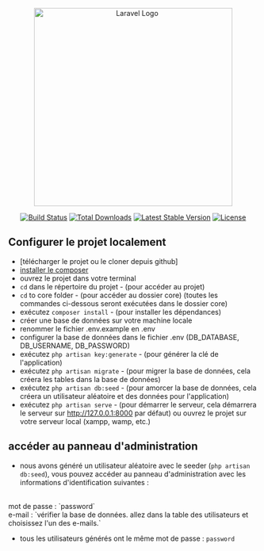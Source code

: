 <p align="center"><a href="https://laravel.com" target="_blank"><img src="https://raw.githubusercontent.com/laravel/art/master/logo-lockup/5%20SVG/2%20CMYK/1%20Full%20Color/laravel-logolockup-cmyk-red.svg" width="400" alt="Laravel Logo"></a></p>

<p align="center">
<a href="https://github.com/laravel/framework/actions"><img src="https://github.com/laravel/framework/workflows/tests/badge.svg" alt="Build Status"></a>
<a href="https://packagist.org/packages/laravel/framework"><img src="https://img.shields.io/packagist/dt/laravel/framework" alt="Total Downloads"></a>
<a href="https://packagist.org/packages/laravel/framework"><img src="https://img.shields.io/packagist/v/laravel/framework" alt="Latest Stable Version"></a>
<a href="https://packagist.org/packages/laravel/framework"><img src="https://img.shields.io/packagist/l/laravel/framework" alt="License"></a>
</p>



## Configurer le projet localement


- [télécharger le projet ou le cloner depuis github]
- [installer le composer](https://getcomposer.org/download/)
- ouvrez le projet dans votre terminal
- `cd` dans le répertoire du projet - (pour accéder au projet)
- `cd` to core folder - (pour accéder au dossier core) (toutes les commandes ci-dessous seront exécutées dans le dossier core)
- exécutez `composer install` - (pour installer les dépendances)
- créer une base de données sur votre machine locale
- renommer le fichier .env.example en .env
- configurer la base de données dans le fichier .env (DB_DATABASE, DB_USERNAME, DB_PASSWORD)
- exécutez `php artisan key:generate` - (pour générer la clé de l'application)
- exécutez `php artisan migrate` - (pour migrer la base de données, cela créera les tables dans la base de données)
- exécutez `php artisan db:seed` - (pour amorcer la base de données, cela créera un utilisateur aléatoire et des données pour l'application) 
- exécutez `php artisan serve` - (pour démarrer le serveur, cela démarrera le serveur sur http://127.0.0.1:8000 par défaut) ou ouvrez le projet sur votre serveur local (xampp, wamp, etc.)



## accéder au panneau d'administration

- nous avons généré un utilisateur aléatoire avec le seeder (`php artisan db:seed`), vous pouvez accéder au panneau d'administration avec les informations d'identification suivantes :
<br>
mot de passe : `password`
<br>
e-mail : `vérifier la base de données. allez dans la table des utilisateurs et choisissez l'un des e-mails.`

- tous les utilisateurs générés ont le même mot de passe : `password`